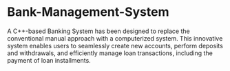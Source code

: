 # Bank-Management-System
A C++-based Banking System has been designed to replace the conventional manual approach with a computerized system. This innovative system enables users to seamlessly create new accounts, perform deposits and withdrawals, and efficiently manage loan transactions, including the payment of loan installments.
